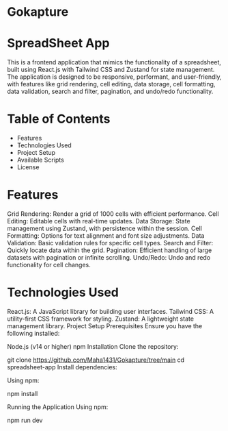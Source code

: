 # Gokapture
# SpreadSheet App
This is a frontend application that mimics the functionality of a spreadsheet, built using React.js with Tailwind CSS and Zustand for state management. The application is designed to be responsive, performant, and user-friendly, with features like grid rendering, cell editing, data storage, cell formatting, data validation, search and filter, pagination, and undo/redo functionality.

# Table of Contents
- Features
- Technologies Used
- Project Setup
- Available Scripts
- License
# Features
Grid Rendering: Render a grid of 1000 cells with efficient performance.
Cell Editing: Editable cells with real-time updates.
Data Storage: State management using Zustand, with persistence within the session.
Cell Formatting: Options for text alignment and font size adjustments.
Data Validation: Basic validation rules for specific cell types.
Search and Filter: Quickly locate data within the grid.
Pagination: Efficient handling of large datasets with pagination or infinite scrolling.
Undo/Redo: Undo and redo functionality for cell changes.
# Technologies Used
React.js: A JavaScript library for building user interfaces.
Tailwind CSS: A utility-first CSS framework for styling.
Zustand: A lightweight state management library.
Project Setup
Prerequisites
Ensure you have the following installed:

Node.js (v14 or higher)
npm
Installation
Clone the repository:

git clone https://github.com/Maha1431/Gokapture/tree/main
cd spreadsheet-app
Install dependencies:

Using npm:

npm install

Running the Application
Using npm:

npm run dev
